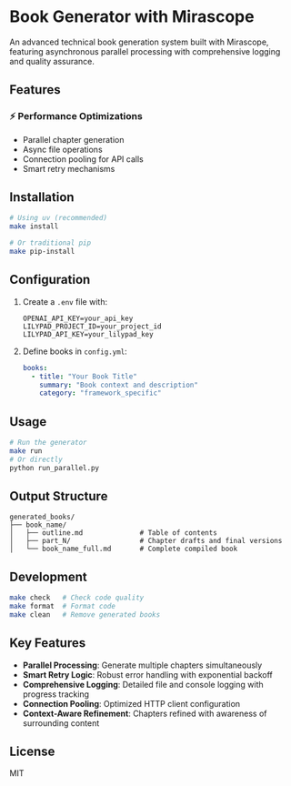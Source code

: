 # Book Generator with Mirascope

An advanced technical book generation system built with Mirascope, featuring asynchronous parallel processing with comprehensive logging and quality assurance.

## Features

### ⚡ Performance Optimizations
- Parallel chapter generation
- Async file operations
- Connection pooling for API calls
- Smart retry mechanisms

## Installation

```bash
# Using uv (recommended)
make install

# Or traditional pip
make pip-install
```

## Configuration

1. Create a `.env` file with:
   ```
   OPENAI_API_KEY=your_api_key
   LILYPAD_PROJECT_ID=your_project_id
   LILYPAD_API_KEY=your_lilypad_key
   ```

2. Define books in `config.yml`:
   ```yaml
   books:
     - title: "Your Book Title"
       summary: "Book context and description"
       category: "framework_specific"
   ```

## Usage

```bash
# Run the generator
make run
# Or directly
python run_parallel.py
```

## Output Structure

```
generated_books/
├── book_name/
│   ├── outline.md              # Table of contents
│   ├── part_N/                 # Chapter drafts and final versions
│   └── book_name_full.md       # Complete compiled book
```

## Development

```bash
make check   # Check code quality
make format  # Format code
make clean   # Remove generated books
```

## Key Features

- **Parallel Processing**: Generate multiple chapters simultaneously
- **Smart Retry Logic**: Robust error handling with exponential backoff  
- **Comprehensive Logging**: Detailed file and console logging with progress tracking
- **Connection Pooling**: Optimized HTTP client configuration
- **Context-Aware Refinement**: Chapters refined with awareness of surrounding content

## License

MIT